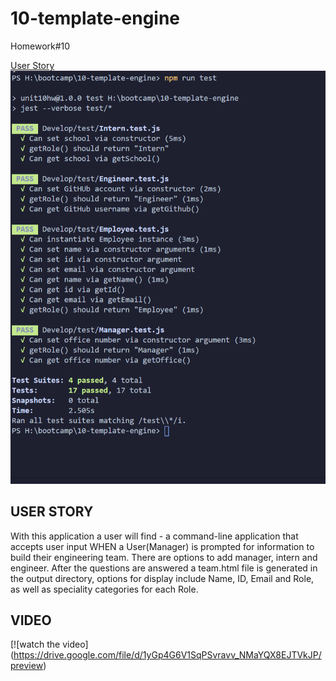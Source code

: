 # 10-template-engine

Homework#10

[User Story](#user)<br>
![image](Assets\images\screenshot-successful-npm-run-test.png)


## USER STORY

With this application a user will find -
a command-line application that accepts user input
WHEN a User(Manager) is prompted for information
to build their engineering team. There are options to add manager, intern and engineer.
After the questions are answered a team.html file is generated in the output directory, options for display include Name, ID, Email and Role, as well as speciality categories for each Role.

## VIDEO

[![watch the video] (https://drive.google.com/file/d/1yGp4G6V1SqPSvravv_NMaYQX8EJTVkJP/preview)